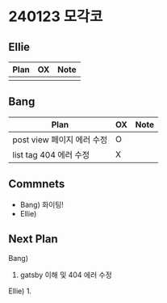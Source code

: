 # 240123 모각코

## Ellie

| Plan 	| OX 	| Note 	|
|------	|----	|------	|
|  |    |      	|


## Bang

| Plan 	| OX 	| Note 	|
|------	|----	|------	|
| post view 페이지 에러 수정  |  O  |      |
| list tag 404 에러 수정  |  X  |      |



## Commnets

 - Bang) 화이팅!
 - Ellie) 
 
## Next Plan
 Bang)
 1. gatsby 이해 및 404 에러 수정

 Ellie)
 1. 
